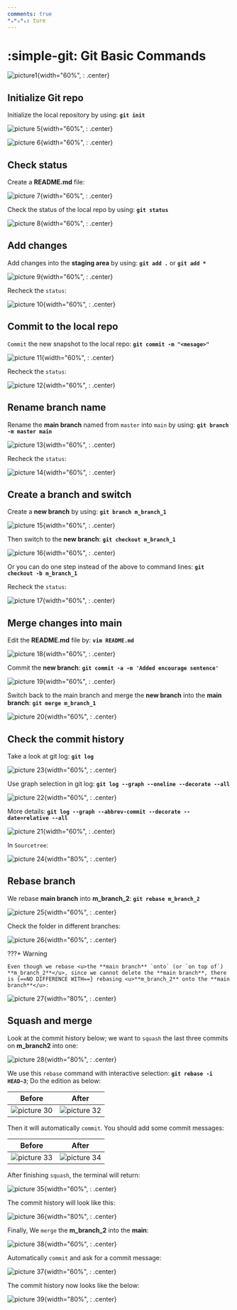 ```yaml
---
comments: true
ᴴₒᴴₒᴴₒ: ture
---
```


# **:simple-git: Git Basic Commands**

![picture1](./picutures/time.png){width="60%", : .center} 


## **Initialize Git repo**

Initialize the local repository by using: **`git init`**

![picture 5](pictures/git_init2.png){width="60%", : .center} 

![picture 6](pictures/git_init1.png){width="60%", : .center}    

## **Check status**

Create a **README.md** file:

![picture 7](pictures/git_status1.png){width="60%", : .center}  

Check the status of the local repo by using: **`git status`** 

![picture 8](pictures/git_status2.png){width="60%", : .center}  

## **Add changes**

Add changes into the **staging area** by using: **`git add .`** or **`git add *`**

![picture 9](pictures/git_add1.png){width="60%", : .center}   

Recheck the `status`: 

![picture 10](pictures/git_add2.png){width="60%", : .center}   


## **Commit to the local repo**

`Commit` the new snapshot to the local repo:  **`git commit -m "<mesage>"`**

![picture 11](pictures/git_commit.png){width="60%", : .center}  

Recheck the `status`: 

![picture 12](pictures/git_commit2.png){width="60%", : .center}  

## **Rename branch name**

Rename the **main branch** named from `master` into `main` by using: **`git branch -m master main`**

![picture 13](pictures/git_rename1.png){width="60%", : .center}  

Recheck the `status`: 

![picture 14](pictures/git_rename2.png){width="60%", : .center}  

## **Create a branch and switch**

Create a **new branch** by using: **`git branch m_branch_1`**

![picture 15](pictures/git_branch1.png){width="60%", : .center}  

Then switch to the **new branch**: **`git checkout m_branch_1`**

![picture 16](pictures/git_branch2.png){width="60%", : .center}  

Or you can do one step instead of the above to command lines: **`git checkout -b m_branch_1`**

Recheck the `status`: 

![picture 17](pictures/git_branch3.png){width="60%", : .center}  

## **Merge changes into main**

Edit the **README.md** file by: **`vim README.md`**

![picture 18](pictures/git_merge1.png){width="60%", : .center} 

Commit the **new branch**: **`git commit -a -m 'Added encourage sentence'`**

![picture 19](pictures/git_merge2.png){width="60%", : .center}  

Switch back to the main branch and merge the **new branch** into the **main branch**: **`git merge m_branch_1`**

![picture 20](pictures/git_merge3.png){width="60%", : .center}  

## **Check the commit history**

Take a look at git log: **`git log`**

![picture 23](pictures/git_history1.png){width="60%", : .center}  

Use graph selection in git log: **`git log --graph --oneline --decorate --all`**

![picture 22](pictures/git_history2.png){width="60%", : .center}  

More details: **`git log --graph --abbrev-commit --decorate --date=relative --all`**

![picture 21](pictures/git_history.png){width="60%", : .center}  

In `Sourcetree`:

![picture 24](pictures/git_history_sourcetree.png){width="80%", : .center}  


## **Rebase branch**

We rebase **main branch** into **m_branch_2**: **`git rebase m_branch_2`**

![picture 25](pictures/git_rebase1.png){width="60%", : .center}   

Check the folder in different branches:

![picture 26](pictures/git_rebase2.png.png){width="60%", : .center}   

???+ Warning

    Even though we rebase <u>the **main branch** `onto` (or `on top of`) **m_branch_2**</u>, since we cannot delete the **main branch**, there is {==NO DIFFERENCE WITH==} rebasing <u>**m_branch_2** onto the **main branch**</u>:

![picture 27](pictures/git_rebase3.png){width="80%", : .center}   

## **Squash and merge**

Look at the commit history below; we want to `squash` the last three commits on **m_branch2** into one:

![picture 28](pictures/git_squash.png){width="80%", : .center}  

We use this `rebase` command with interactive selection: **`git rebase -i HEAD~3`**; Do the edition as below:

Before | After
:---: | :---:
![picture 30](pictures/git_squash2.png) | ![picture 32](pictures/git_squash3.png)  

Then it will automatically `commit`. You should add some commit messages:

Before | After
:---: | :---:
![picture 33](pictures/git_squash41.png) | ![picture 34](pictures/git_squash42.png)   

After finishing `squash`, the terminal will return:

![picture 35](pictures/git_squash5.png){width="60%", : .center}  

The commit history will look like this:

![picture 36](pictures/git_squash6.png){width="80%", : .center}  

Finally, We `merge` the **m_branch_2** into the **main**:

![picture 38](pictures/git_squash_merge2.png){width="60%", : .center} 

Automatically `commit` and ask for a commit message:

![picture 37](pictures/git_squash_merge.png){width="60%", : .center}  

The commit history now looks like the below:

![picture 39](pictures/git_squash_merge3.png){width="80%", : .center}  



